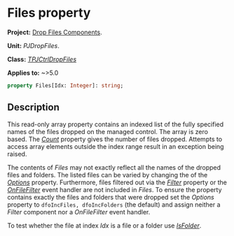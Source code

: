 # Files property

**Project:** [Drop Files Components](../API.md).

**Unit:** _PJDropFiles_.

**Class:** _[TPJCtrlDropFiles](./TPJCtrlDropFiles.md)_

**Applies to:** ~>5.0

```pascal
property Files[Idx: Integer]: string;
```

## Description

This read-only array property contains an indexed list of the fully specified names of the files dropped on the managed control. The array is zero based. The _[Count](./TPJCtrlDropFiles-Count.md)_ property gives the number of files dropped. Attempts to access array elements outside the index range result in an exception being raised.

The contents of _Files_ may not exactly reflect all the names of the dropped files and folders. The listed files can be varied by changing the of the _[Options](./TPJCtrlDropFiles-Options.md)_ property. Furthermore, files filtered out via the _[Filter](./TPJCtrlDropFiles-Filter.md)_ property or the _[OnFileFilter](./TPJCtrlDropFiles-OnFileFilter.md)_ event handler are not included in _Files_. To ensure the property contains exactly the files and folders that were dropped set the _Options_ property to `dfoIncFiles, dfoIncFolders` (the default) and assign neither a _Filter_ component nor a _OnFileFilter_ event handler.

To test whether the file at index _Idx_ is a file or a folder use _[IsFolder](./TPJCtrlDropFiles-IsFolder.md)_.
